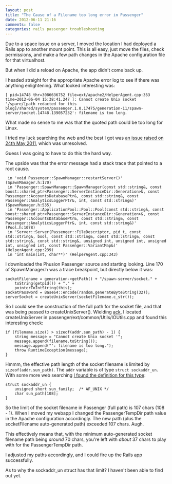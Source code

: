 ```yaml
---
layout: post
title: "The Cause of a Filename too long error in Passenger"
date: 2012-06-11 21:16
comments: false
categories: rails passenger troubleshooting
---
```


Due to a space issue on a server, I moved the location I had deployed a Rails app to another mount point. This is all easy, just move the files, check permissions, and make a few path changes in the Apache configuration file for that virtualhost.

But when I did a reload on Apache, the app didn't come back up.

I headed straight for the appropriate Apache error log to see if there was anything enlightening. What looked interesting was:

    [ pid=14748 thr=3086636752 file=ext/apache2/HelperAgent.cpp:353 time=2012-06-04 15:38:41.247 ]: Cannot create Unix socket '/spare/[path redacted for this blog]/shared/system/passenger.1.0.17475/generation-11/spawn-server/socket.14748.139057232': filename is too long.

What made no sense to me was that the quoted path could be too long for Linux.

I tried my luck searching the web and the best I got was [an issue raised on 24th May 2011](http://code.google.com/p/phusion-passenger/issues/detail?id=674), which was unresolved.

Guess I was going to have to do this the hard way.

The upside was that the error message had a stack trace that pointed to a root cause.

     in 'void Passenger::SpawnManager::restartServer()' (SpawnManager.h:170)
     in 'Passenger::SpawnManager::SpawnManager(const std::string&, const boost::shared_ptr<Passenger::ServerInstanceDir::Generation>&, const Passenger::AccountsDatabasePtr&, const std::string&, const Passenger::AnalyticsLoggerPtr&, int, const std::string&)' (SpawnManager.h:535)
     in 'Passenger::ApplicationPool::Pool::Pool(const std::string&, const boost::shared_ptr<Passenger::ServerInstanceDir::Generation>&, const Passenger::AccountsDatabasePtr&, const std::string&, const Passenger::AnalyticsLoggerPtr&, int, const std::string&)' (Pool.h:1078)
     in 'Server::Server(Passenger::FileDescriptor, pid_t, const std::string&, bool, const std::string&, const std::string&, const std::string&, const std::string&, unsigned int, unsigned int, unsigned int, unsigned int, const Passenger::VariantMap&)' (HelperAgent.cpp:239)
     in 'int main(int, char**)' (HelperAgent.cpp:343)

I downloaded the Phusion Passenger source and starting looking. Line 170 of SpawnManager.h was a trace breakpoint, but directly below it was:

    socketFilename = generation->getPath() + "/spawn-server/socket." +
        toString(getpid()) + "." +
        pointerToIntString(this);
    socketPassword = Base64::encode(random.generateByteString(32));
    serverSocket = createUnixServer(socketFilename.c_str());

So I could see the construction of the full path for the socket file, and that was being passed to createUnixServer(). Wielding [ack](http://betterthangrep.com/), I located createUnixServer in passenger/ext/common/Utils/IOUtils.cpp and found this interesting check:

    if (filename.size() > sizeof(addr.sun_path) - 1) {
        string message = "Cannot create Unix socket '";
        message.append(filename.toString());
        message.append("': filename is too long.");
        throw RuntimeException(message);
    }

Hmmm, the effective path length of the socket filename is limited by `sizeof(addr.sun_path)`. The `addr` variable is of type `struct sockaddr_un`. With some more web searching [I found the definition for this type](http://www.ccplusplus.com/2011/10/struct-sockaddrun.html):

    struct sockaddr_un {
        unsigned short sun_family;  /* AF_UNIX */
        char sun_path[108];
    }

So the limit of the socket filename in Passenger (full path) is 107 chars (108 - 1). When I moved my webapp I changed the PassengerTempDir path value in the Apache configuration accordingly. The new path (plus the socketFilename auto-generated path) exceeded 107 chars. Augh.

This effectively means that, with the minimum auto-generated socket filename path being _around_ 70 chars, you're left with _about_ 37 chars to play with for the PassengerTempDir path.

I adjusted my paths accordingly, and I could fire up the Rails app successfully.

As to why the sockaddr_un struct has that limit? I haven't been able to find out yet.

